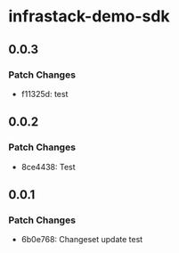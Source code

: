 # infrastack-demo-sdk

## 0.0.3

### Patch Changes

- f11325d: test

## 0.0.2

### Patch Changes

- 8ce4438: Test

## 0.0.1

### Patch Changes

- 6b0e768: Changeset update test
